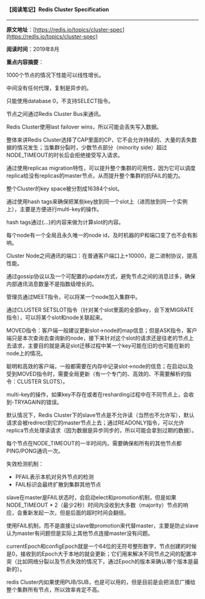 #### 【阅读笔记】Redis Cluster Specification

---

**原文地址**：[https://redis.io/topics/cluster-spec](https://redis.io/topics/cluster-spec)

**阅读时间**：2019年8月

**重点内容摘要**：

1000个节点的情况下性能可以线性增长。

中间没有任何代理，复制是异步的。

只能使用database 0，不支持SELECT指令。

节点之间通过Redis Cluster Bus来通讯。

Redis Cluster使用last failover wins，所以可能会丢失写入数据。

整体来讲Redis Cluster选择了CAP里面的CP，它不会允许持续的、大量的丢失数据的情况发生；当集群分裂时，少数节点部分（minority side）超过NODE\_TIMEOUT的时长后会拒绝接受写入请求。

通过使用replicas migration特性，可以提升整个集群的可用性，因为它可以调度replica给没有replicas的master节点，从而提升整个集群的抗FAIL的能力。

整个Cluster的key space被分割成16384个slot。

通过使用hash tags来确保把某些key放到同一个slot上（进而放到同一个实例上），主要是方便进行multi-key的操作。

hash tags通过{...}的内容来做为计算slot的内容。

每个node有一个全局且永久唯一的node id，及时机器的IP和端口变了也不会有影响。

Cluster Node之间通讯的端口：在普通客户端口上+10000，是二进制协议，提高性能。

通过gossip协议以及一个可配置的update方式，避免节点之间的消息过多，确保内部通讯消息数量不是指数级增长的。

管理员通过MEET指令，可以将某一个node加入集群中。

通过CLUSTER SETSLOT指令（针对某个slot里面的全部key，会下发MIGRATE指令），可以将某个slot和node关联起来。

MOVED指令：客户端一般建议更新slot-&gt;node的map信息；但是ASK指令，客户端只是本次查询去查询新的node，接下来针对这个slot的请求还是往老的节点上去请求，主要目的就是满足slot迁移过程中某一个key可能在旧的也可能在新的node上的情况。

聪明和高效的客户端，一般都需要在内存中记录slot-&gt;node的信息；在启动以及受到MOVED指令时，需要全局更新（有一个专门的、高效的、不需要解析的指令：CLUSTER SLOTS）。

multi-key的操作，如果key不存在或者在resharding过程中在不同节点上，会收到-TRYAGAIN的错误。

默认情况下，Redis Cluster下的slave节点是不允许读（当然也不允许写），默认请求会被redirect到它的master节点上去；通过READONLY指令，可以允许replica节点处理读请求（因为数据是异步同步的，所以可能会拿到过期的数据）。

每个节点在NODE\_TIMEOUT的一半时间内，需要确保和所有的其他节点都PING/PONG通讯一次。

失效检测机制：

* PFAIL表示本机对另外节点的检测
* FAIL标识会最终扩散到集群其他节点

slave在master是FAIL状态时，会启动elect和promotion机制，但是如果NODE\_TIMEOUT \* 2（最少2秒）时间内没收到大多数（majority）节点的响应，会重新发起一次，但是后面的超时时间会翻倍。

使用FAIL机制，而不是直接让slave做promotion来代替master，主要是防止slave认为master有问题但是实际上其他节点连接master没有问题。

currentEpoch和configEpoch就是一个64位的无符号整形数字，节点创建的时候是0，接收到的Epoch大于本地的就会更新；它们用来解决不同节点之间的配置冲突（比如网络分裂以及节点失效的情况下，通过Epoch的版本来确认哪个版本是最新的）。

redis Cluster内如果使用PUB/SUB，也是可以用的，但是目前是会把消息广播给整个集群所有节点，所以效率肯定不高。



